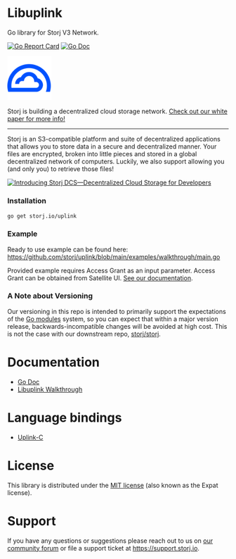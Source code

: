 # Libuplink

Go library for Storj V3 Network.

[![Go Report Card](https://goreportcard.com/badge/storj.io/uplink)](https://goreportcard.com/report/storj.io/uplink)
[![Go Doc](https://img.shields.io/badge/godoc-reference-blue.svg?style=flat-square)](https://pkg.go.dev/storj.io/uplink)

<img src="https://github.com/storj/storj/raw/main/resources/logo.png" width="100">

Storj is building a decentralized cloud storage network.
[Check out our white paper for more info!](https://storj.io/whitepaper)

----

Storj is an S3-compatible platform and suite of decentralized applications that
allows you to store data in a secure and decentralized manner. Your files are
encrypted, broken into little pieces and stored in a global decentralized
network of computers. Luckily, we also support allowing you (and only you) to
retrieve those files!

[![Introducing Storj DCS—Decentralized Cloud Storage for Developers](https://img.youtube.com/vi/JgKdBRIyIps/hqdefault.jpg)](https://www.youtube.com/watch?v=JgKdBRIyIps)

### Installation

```
go get storj.io/uplink
```

### Example

Ready to use example can be found here: https://github.com/storj/uplink/blob/main/examples/walkthrough/main.go

Provided example requires Access Grant as an input parameter. Access Grant can be obtained from Satellite UI. [See our documentation](https://docs.storj.io/dcs/getting-started/quickstart-uplink-cli/uploading-your-first-object/create-first-access-grant).

### A Note about Versioning

Our versioning in this repo is intended to primarily support the expectations of the
[Go modules](https://blog.golang.org/using-go-modules) system, so you can expect that
within a major version release, backwards-incompatible changes will be avoided at high
cost. This is not the case with our downstream repo,
[storj/storj](https://github.com/storj/storj/).

# Documentation

- [Go Doc](https://pkg.go.dev/storj.io/uplink)
- [Libuplink Walkthrough](https://github.com/storj/storj/wiki/Libuplink-Walkthrough)

# Language bindings

- [Uplink-C](https://github.com/storj/uplink-c)

# License

This library is distributed under the
[MIT license](https://opensource.org/licenses/MIT) (also known as the Expat license).

# Support

If you have any questions or suggestions please reach out to us on [our community forum](https://forum.storj.io/) or file a support ticket at https://support.storj.io.

